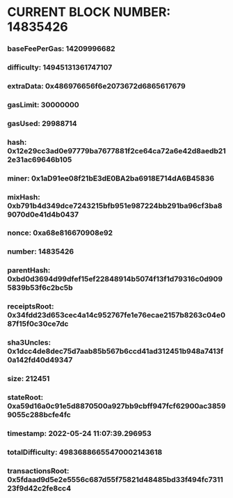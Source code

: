 # CURRENT BLOCK NUMBER: 14835426

### baseFeePerGas: 14209996682
### difficulty: 14945131361747107
### extraData: 0x486976656f6e2073672d6865617679
### gasLimit: 30000000
### gasUsed: 29988714
### hash: 0x12e29cc3ad0e97779ba7677881f2ce64ca72a6e42d8aedb212e31ac69646b105
### miner: 0x1aD91ee08f21bE3dE0BA2ba6918E714dA6B45836
### mixHash: 0xb791b4d349dce7243215bfb951e987224bb291ba96cf3ba89070d0e41d4b0437
### nonce: 0xa68e816670908e92
### number: 14835426
### parentHash: 0xbd0d3694d99dfef15ef22848914b5074f13f1d79316c0d9095839b53f6c2bc5b
### receiptsRoot: 0x34fdd23d653cec4a14c952767fe1e76ecae2157b8263c04e087f15f0c30ce7dc
### sha3Uncles: 0x1dcc4de8dec75d7aab85b567b6ccd41ad312451b948a7413f0a142fd40d49347
### size: 212451
### stateRoot: 0xa59d16a0c91e5d8870500a927bb9cbff947fcf62900ac38599055c288bcfe4fc
### timestamp: 2022-05-24 11:07:39.296953
### totalDifficulty: 49836886655470002143618
### transactionsRoot: 0x5fdaad9d5e2e5556c687d55f75821d48485bd33f494fc731123f9d42c2fe8cc4

